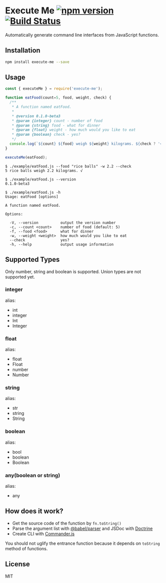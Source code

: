 # Execute Me [![npm version](https://badge.fury.io/js/execute-me.svg)](https://badge.fury.io/js/execute-me) [![Build Status](https://travis-ci.org/Means88/execute-me.svg?branch=master)](https://travis-ci.org/Means88/execute-me)

Automatically generate command line interfaces from JavaScript functions.

## Installation

```bash
npm install execute-me --save

```

## Usage

```javascript
const { executeMe } = require('execute-me');

function eatFood(count=5, food, weight, check) {
  /**
   * A function named eatFood.
   *
   * @version 0.1.0-beta3
   * @param {integer} count - number of food
   * @param {string} food - what for dinner
   * @param {float} weight - how much would you like to eat
   * @param {boolean} check - yes?
   */
  console.log(`${count} ${food} weigh ${weight} kilograms. ${check ? '√' : 'x'}`)
}

executeMe(eatFood);

```

```console
$ ./example/eatFood.js --food "rice balls" -w 2.2 --check
5 rice balls weigh 2.2 kilograms. √

```

```console
$ ./example/eatFood.js --version
0.1.0-beta3

```

```console
$ ./example/eatFood.js -h
Usage: eatFood [options]

A function named eatFood.

Options:

  -V, --version          output the version number
  -c, --count <count>    number of food (default: 5)
  -f, --food <food>      what for dinner
  -w, --weight <weight>  how much would you like to eat
  --check                yes?
  -h, --help             output usage information

```

## Supported Types
Only number, string and boolean is supported. Union types are not supported yet.
### integer
alias:
- int
- integer
- Int
- Integer

### float
alias:
- float
- Float
- number
- Number

### string
alias:
- str
- string
- String

### boolean
alias:
- bool
- boolean
- Boolean

### any(boolean or string)
alias:
- any

## How does it work?
- Get the source code of the function by `fn.toString()`
- Parse the argument list with [@babel/parser](https://github.com/babel/babel) and JSDoc with [Doctrine](https://github.com/eslint/doctrine)
- Create CLI with [Commander.js](https://github.com/tj/commander.js)

You should not uglify the entrance function because it depends on `toString` method of functions.

## License
MIT
